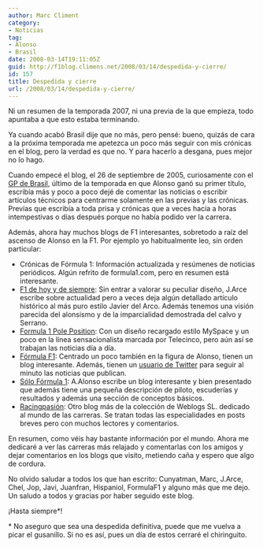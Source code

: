 ```yaml
---
author: Marc Climent
category:
- Noticias
tag:
- Alonso
- Brasil
date: 2008-03-14T19:11:05Z
guid: http://f1blog.climens.net/2008/03/14/despedida-y-cierre/
id: 157
title: Despedida y cierre
url: /2008/03/14/despedida-y-cierre/
---
```


Ni un resumen de la temporada 2007, ni una previa de la que empieza, todo apuntaba a que esto estaba terminando.

Ya cuando acabó Brasil dije que no más, pero pensé: bueno, quizás de cara a la próxima temporada me apetezca un poco más seguir con mis crónicas en el blog, pero la verdad es que no. Y para hacerlo a desgana, pues mejor no lo hago.

Cuando empecé el blog, el 26 de septiembre de 2005, curiosamente con el [GP de Brasil](http://f1blog.climens.net/2005/09/26/cronica-gp-de-brasil/), último de la temporada en que Alonso ganó su primer título, escribía más y poco a poco dejé de comentar las noticias o escribir artículos técnicos para centrarme solamente en las previas y las crónicas. Previas que escribía a toda prisa y crónicas que a veces hacía a horas intempestivas o días después porque no había podido ver la carrera.

Además, ahora hay muchos blogs de F1 interesantes, sobretodo a raíz del ascenso de Alonso en la F1. Por ejemplo yo habitualmente leo, sin orden particular:

  * Crónicas de Fórmula 1: Información actualizada y resúmenes de noticias periódicos. Algún refrito de formula1.com, pero en resumen está interesante.
  * [F1 de hoy y de siempre](http://f1dehoyydesiempre.blogspot.com/): Sin entrar a valorar su peculiar diseño, J.Arce escribe sobre actualidad pero a veces deja algún detallado artículo histórico al más puro estilo Javier del Arco. Además tenemos una visión parecida del alonsismo y de la imparcialidad demostrada del calvo y Serrano.
  * [Formula 1 Pole Position](http://f1-poleposition.blogspot.com/): Con un diseño recargado estilo MySpace y un poco en la línea sensacionalista marcada por Telecinco, pero aún así se trabajan las noticias día a día.
  * [Fórmula F1](http://www.formulaf1.es/): Centrado un poco también en la figura de Alonso, tienen un blog interesante. Además, tienen un [usuario de Twitter](http://twitter.com/formulaf1) para seguir al minuto las noticias que publican.
  * [Sólo Fórmula 1](http://soloformula1.wordpress.com/): A.Alonso escribe un blog interesante y bien presentado que además tiene una pequeña descripción de piloto, escuderías y resultados y además una sección de conceptos básicos.
  * [Racingpasión](http://www.racingpasion.com/): Otro blog más de la colección de Weblogs SL. dedicado al mundo de las carreras. Se tratan todas las especialidades en posts breves pero con muchos lectores y comentarios.

En resumen, como véis hay bastante información por el mundo. Ahora me dedicaré a ver las carreras más relajado y comentarlas con los amigos y dejar comentarios en los blogs que visito, metiendo caña y espero que algo de cordura.

No olvido saludar a todos los que han escrito: Cunyatman, Marc, J.Arce, Chel, Jop, Javi, Juanfran, Hispaniol, FormulaF1 y alguno más que me dejo. Un saludo a todos y gracias por haber seguido este blog.

¡Hasta siempre*!

\* No aseguro que sea una despedida definitiva, puede que me vuelva a picar el gusanillo. Si no es así, pues un día de estos cerraré el chiringuito.